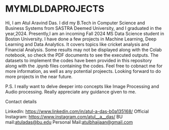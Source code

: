 # MYMLDLDAPROJECTS
Hi, I am Atul Aravind Das. I did my B.Tech in Computer Science and Business Systems from SASTRA Deemed University, and I graduated in the year,2024. Presently,I am an incoming Fall 2024 MS Data Science student in Boston University. I have done a few projects in Machine Learning, Deep Learning and Data Analytics. It covers topics like cricket analysis and Financial Analysis. Some results may not be displayed along with the Colab notebook, so check the PDF documents to see the executed outputs. The datasets to implement the codes have been provided in this repository along with the .ipynb files containing the codes. Feel free to cobnact me for more information, as well as any potential projeects. Looking forward to do more projects in the near future. 

P.S. I really want to delve deeper into concepts like Image Processing and Audio processing. Really appreciate any guidance given to me.

Contact details

LinkedIn: https://www.linkedin.com/in/atul-a-das-b0a135168/
Official Instagram: https://www.instagram.com/atul__a__das/
BU mail:atuladas@bu.edu
Personal Mail:atulbhaijaan@gmail.com
